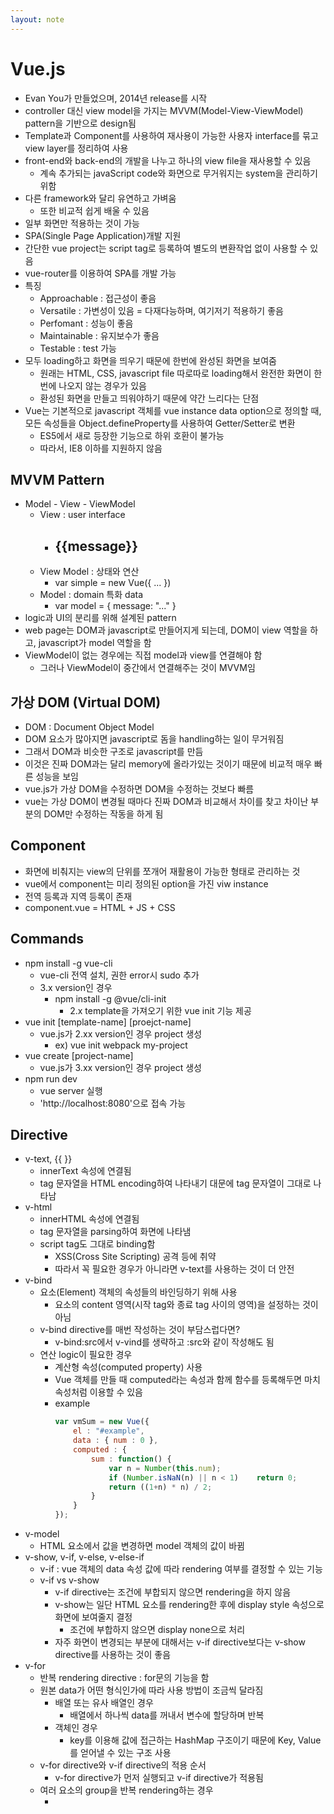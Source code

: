 ```yaml
---
layout: note
---
```


# Vue.js

- Evan You가 만들었으며, 2014년 release를 시작
- controller 대신 view model을 가지는 MVVM(Model-View-ViewModel) pattern을 기반으로 design됨
- Template과 Component를 사용하여 재사용이 가능한 사용자 interface를 묶고 view layer를 정리하여 사용
- front-end와 back-end의 개발을 나누고 하나의 view file을 재사용할 수 있음
    - 계속 추가되는 javaScript code와 화면으로 무거워지는 system을 관리하기 위함
- 다른 framework와 달리 유연하고 가벼움
    - 또한 비교적 쉽게 배울 수 있음
- 일부 화면만 적용하는 것이 가능
- SPA(Single Page Application)개발 지원
- 간단한 vue project는 script tag로 등록하여 별도의 변환작업 없이 사용할 수 있음
- vue-router를 이용하여 SPA를 개발 가능
- 특징
    - Approachable : 접근성이 좋음
    - Versatile : 가변성이 있음 = 다재다능하며, 여기저기 적용하기 좋음
    - Perfomant : 성능이 좋음
    - Maintainable : 유지보수가 좋음
    - Testable : test 가능
- 모두 loading하고 화면을 띄우기 때문에 한번에 완성된 화면을 보여줌
    - 원래는 HTML, CSS, javascript file 따로따로 loading해서 완전한 화면이 한번에 나오지 않는 경우가 있음
    - 환성된 화면을 만들고 띄워야하기 때문에 약간 느리다는 단점
- Vue는 기본적으로 javascript 객체를 vue instance data option으로 정의할 때, 모든 속성들을 Object.defineProperty를 사용하여 Getter/Setter로 변환
    - ES5에서 새로 등장한 기능으로 하위 호환이 불가능
    - 따라서, IE8 이하를 지원하지 않음

## MVVM Pattern

- Model - View - ViewModel
    - View : user interface
        - <div id="simple"> <h2> {{message}} </h2> </div>
    - View Model : 상태와 연산
        - var simple = new Vue({ ... })
    - Model : domain 특화 data
        - var model = { message: "..." }
- logic과 UI의 분리를 위해 설계된 pattern
- web page는 DOM과 javascript로 만들어지게 되는데, DOM이 view 역할을 하고, javascript가 model 역할을 함
- ViewModel이 없는 경우에는 직접 model과 view를 연결해야 함
    - 그러나 ViewModel이 중간에서 연결해주는 것이 MVVM임

## 가상 DOM (Virtual DOM)

- DOM : Document Object Model
- DOM 요소가 많아지면 javascript로 돔을 handling하는 일이 무거워짐
- 그래서 DOM과 비슷한 구조로 javascript를 만듬
- 이것은 진짜 DOM과는 달리 memory에 올라가있는 것이기 때문에 비교적 매우 빠른 성능을 보임
- vue.js가 가상 DOM을 수정하면 DOM을 수정하는 것보다 빠름
- vue는 가상 DOM이 변경될 때마다 진짜 DOM과 비교해서 차이를 찾고 차이난 부분의 DOM만 수정하는 작동을 하게 됨

## Component

- 화면에 비춰지는 view의 단위를 쪼개어 재활용이 가능한 형태로 관리하는 것
- vue에서 component는 미리 정의된 option을 가진 viw instance
- 전역 등록과 지역 등록이 존재
- component.vue = HTML + JS + CSS

## Commands

- npm install -g vue-cli
    - vue-cli 전역 설치, 권한 error시 sudo 추가
    - 3.x version인 경우
        - npm install -g @vue/cli-init
            - 2.x template을 가져오기 위한 vue init 기능 제공
- vue init [template-name] [proejct-name]
    - vue.js가 2.xx version인 경우 project 생성
        - ex) vue init webpack my-project
- vue create [project-name]
    - vue.js가 3.xx version인 경우 project 생성
- npm run dev
    - vue server 실행
    - 'http://localhost:8080'으로 접속 가능

## Directive

- v-text, {{ }}
    - innerText 속성에 연결됨
    - tag 문자열을 HTML encoding하여 나타내기 대문에 tag 문자열이 그대로 나타남
- v-html
    - innerHTML 속성에 연결됨
    - tag 문자열을 parsing하여 화면에 나타냄
    - script tag도 그대로 binding함
        - XSS(Cross Site Scripting) 공격 등에 취약
        - 따라서 꼭 필요한 경우가 아니라면 v-text를 사용하는 것이 더 안전
- v-bind
    - 요소(Element) 객체의 속성들의 바인딩하기 위해 사용
        - 요소의 content 영역(시작 tag와 종료 tag 사이의 영역)을 설정하는 것이 아님
    - v-bind directive를 매번 작성하는 것이 부담스럽다면?
        - v-bind:src에서 v-vind를 생략하고 :src와 같이 작성해도 됨
    - 연산 logic이 필요한 경우
        - 계산형 속성(computed property) 사용
        - Vue 객체를 만들 때 computed라는 속성과 함께 함수를 등록해두면 마치 속성처럼 이용할 수 있음
        - example
            ```javascript
            var vmSum = new Vue({
                el : "#example",
                data : { num : 0 },
                computed : {
                    sum : function() {
                        var n = Number(this.num);
                        if (Number.isNaN(n) || n < 1)    return 0;
                        return ((1+n) * n) / 2;
                    }
                }
            });
            ```
- v-model
    - HTML 요소에서 값을 변경하면 model 객체의 값이 바뀜
- v-show, v-if, v-else, v-else-if
    - v-if : vue 객체의 data 속성 값에 따라 rendering 여부를 결정할 수 있는 기능
    - v-if vs v-show
        - v-if directive는 조건에 부합되지 않으면 rendering을 하지 않음	
        - v-show는 일단 HTML 요소를 rendering한 후에 display style 속성으로 화면에 보여줄지 결정
            - 조건에 부합하지 않으면 display none으로 처리
        - 자주 화면이 변경되는 부분에 대해서는 v-if directive보다는 v-show directive를 사용하는 것이 좋음
- v-for
    - 반복 rendering directive : for문의 기능을 함
    - 원본 data가 어떤 형식인가에 따라 사용 방법이 조금씩 달라짐
        - 배열 또는 유사 배열인 경우
            - 배열에서 하나씩 data를 꺼내서 변수에 할당하며 반복
        - 객체인 경우
            - key를 이용해 값에 접근하는 HashMap 구조이기 때문에 Key, Value를 얻어낼 수 있는 구조 사용
    - v-for directive와 v-if directive의 적용 순서
        - v-for directive가 먼저 실행되고 v-if directive가 적용됨
    - 여러 요소의 group을 반복 rendering하는 경우
        - <template> tag 사용
- v-pre
    - v-pre는 HTML요소에 대한 compile을 수행하지 않음
    - template 문자열을 compile하지 않고 그대로 내보내기 위해 사용
    - ex) <span v-pre>{{message}}</span>
- v-once
    - HTML 요소를 단 한 번만 rendering하도록 설정
    - ex) <span v-once>{{message}}</span>
    - Vue instance의 data를 변경하더라도 다시 rendering을 수행하지 않음
        - 초기값이 주어지면 변경되지 않는 UI를 만들 때 사용
- v-cloak
    - 화면 초기에 compile되지 않은 template은 나타나지 않도록 할 수 있음
    - v-for directive를 이용해 많은 data를 출력하거나 할 때에 {{}} 표현식이 화면에 일시적으로 나타나는 경우가 있음
        - 이것은 Vue instance가 el option의 template을 compile할 때 발생하는 시간 때문에 일어나는 현상
        - 복잡한 UI일수록 이런 경우가 빈번하게 발생
        - 이 때, v-cloak 사용 가능
        - <style> [v-cloak] {display: none;} </style>
- v-on
    - input event나 keyup event등의 처리를 수행할 수 있게 해줌

## Vue Instance

- new Vue로 선언하여 만들어진 객체를 vue instance라고 부름
    - 때로는 ViewModel을 의미하는 vm을 삽입해서 vue vm instance라고도 함
- option 객체 : vue instance를 생성할 때 전달하는 속성들을 담은 객체
    - data
        - kay와 value를 지정하는 json 형식의 data 입력 option
        - data option에 주어진 모든 속성들은 vue instance 내부에서 직접 이용되지 않고 vue isntance와 data option에 주어진 객체 사이에 proxy를 두어 처리
            - HTML 문서에 출력문을 입력한 것과 개발자 도구의 console에서 실행한 것이 동일함
        - data option은 vue instance가 관찰하는 data 객체를 의미하므로 변경 사항은 즉시 감지됨
    - el
        - vue instance에 연결할 HTML DOM 요소를 지정
        - tag에 지정한 ID, class name, tag name으로 해당 tag와 vue instance를 연결
        - 주의할 점 : 여러 개 요소에 지정할 수 없음
        - 실행 도중 동적으로 vue instance와 HTML 요소를 연결할 수 있음
            - 그러나 가능하다면 el option은 vue instance를 생성할 때 미리 지정할 것을 권장
                - 어차피 vue instance가 HTML 요소와 연결되면 도중에 연결된 요소를 변경할 수 없기 때문
    - computed
        - 지정하는 값은 함수이지만 vue instance는 proxy 처리하여 마치 속성처럼 취급
        - getter/setter method의 기능을 가짐
            - 읽기 전용이 아님
            - set method를 지정하면 쓰기 작업도 가능
    - methods
        - vue instance에서 사용할 method를 등록하는 option
        - 등록된 method는 vue instance를 이용해 직접 호출할 수 도 있고, directive 표현식, 콧수염(mustache) 표현식에서도 사용할 수 있음
        - 계산형(computed property)을 사용했을 때와 결과물이 같아 보이지만 내부 작동 방식에 차이가 이씅ㅁ
            - 계산형 속성은 종속된 값에 의해 결괏값이 caching됨
        - 주의할 점
            - ECMAScript6가 제공하는 화살표 함수(arrow function)는 사용해선 안 됨
            - 화살표 함수 내부에서는 this가 vue instance를 가리키지 않고, 전역 객체(global object : browser 환경에서는 Windows 객체)를 가리킴
            - 일반적으로 내무에서 data 속성들을 이용하기 때문에 this가 바뀌게 되면 vue instance 내부 data에 접슨할 수 없게 됨
        - 등록된 method는 콧수염(mustache) 표현식의 template 문자열과 event에서도 사용 가능
    - watch
        - 하나의 data를 기반으로 다른 data를 변경할 필요가 있을 때 계산형 속성이 있지만, 이 이외에도 관찰 속성(watched property)이란 것을 사용할 수 있음
        - 주로 긴 처리 시간이 필요한 비동기 처리에 적합
            - 참조하고 싶을 때만 함수 호출을 할 수 있는 계산형 속성이 있지만, 긴 시간이 필요한 비동기 처리가 필요할 때는 관찰 속성이 대단히 유용함
            - ex) 외부 서버와의 통신 기능
                - 속성의 변화를 감지하여 함수 호출하고 싶을 때, typing을 할 때마다 매번 API를 호출하는 것은 비효울적
                - 일정시간이 지나도록 연속적인 호출이 일어나지 않으면 API를 요청하도록 함
        - 값이 바뀔 때마다 매번 함수가 호출됨
            - 따라서 계산형 속성과 적절히 비교하며 사용해야 함
- Life Cycle
    - vue instance는 객체로 생성되고 data에 대한 관찰 기능을 설정하는 등의 작업을 위해 초기화를 수행
        - 이 과정에서 다양한 life cycle hook method를 적용할 수 있음
    - life cycle hooks : vue component를 만들고 관리할 때 유용 (https://vuejs.org/v2/guide/instance.html의 LifeCycle Diagram 참고)
        - beforeCreate : vue instance가 생성되고 data에 대한 관찰 기능 및 event 감시자 설정 전에 호출됨
        - created : vue instance가 생성된 후에 data에 대한 관찰 기능, 계산형 속성, method, 감시자 설정이 완료된 후에 호출됨
        - beforeMount : mount가 시작되기 전에 호출됨
        - mounted : el에 vue instance의 data가 mount된 후에 호출됨
        - beforeUpdate : 가상 DOM이 rendering, fetch되기 전에 data가 변경될 때 호출됨
            - 이 hook에서 추가적인 상태 변경을 수행할 수 있음
            - 하지만 추가로 다시 rendering하지는 않음
        - updated : data의 변경으로 가상 DOM이 다시 rendering되고 fetch된 후에 호출됨
            - 이 hook이 호출되었을 때는 이미 component의 DOM이 update된 상태
            - 그래서 DOM에 종속성이 있는 연산을 이 단계에서 수행할 수 있음
        - beforDestroy : vue instance가 제거되기 전에 호출됨
        - destroyed : vue instance가 제거된 후에 호출됨
            - 이 hook이 호출될 때는 vue instance의 모든 directive의 binding이 해제되고, event 연결도 모두 제거됨

---

# Reference

- https://wikidocs.net/17653
- https://kr.vuejs.org/v2/guide/installation.html
- https://cli.vuejs.org/guide/
    - Vue CLI Guide
- https://medium.com/witinweb/vue-cli-로-vue-js-시작하기-browserify-webpack-22582202cd52
    - vue cli로 시작하기
- https://blog.metafor.kr/201
    - vue create [project]와 vue init webpack [project]의 차이
- Quick Start Vue.js - 원형섭 지음
    - example code : https://github.com/stepanowon/vuejs_book_2nd
- https://velog.io/@leyuri/Vue.js-프로젝트-구성-방법
    - vue 처음 시작 쉽게 설명된 곳
- https://developer.mozilla.org/ko/docs/Web/Reference/Events
    - event 처리
- https://goddino.tistory.com/92
    - vue.js Post form data api 전송하기
